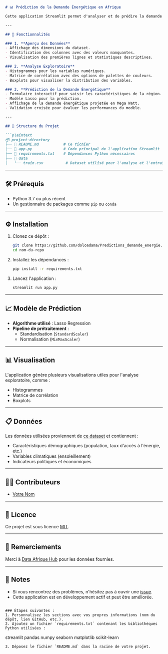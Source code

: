 ```markdown
# 📊 Prédiction de la Demande Énergétique en Afrique

Cette application Streamlit permet d'analyser et de prédire la demande énergétique projetée dans différentes régions d'Afrique à partir de données démographiques, économiques et climatiques.

---

## 🚀 Fonctionnalités

### 1. **Aperçu des Données**
- Affichage des dimensions du dataset.
- Identification des colonnes avec des valeurs manquantes.
- Visualisation des premières lignes et statistiques descriptives.

### 2. **Analyse Exploratoire**
- Histogrammes pour les variables numériques.
- Matrice de corrélation avec des options de palettes de couleurs.
- Boxplots pour visualiser la distribution des variables.

### 3. **Prédiction de la Demande Énergétique**
- Formulaire interactif pour saisir les caractéristiques de la région.
- Modèle Lasso pour la prédiction.
- Affichage de la demande énergétique projetée en Mega Watt.
- Validation croisée pour évaluer les performances du modèle.

---

## 📂 Structure du Projet

```plaintext
📦 project-directory
├── 📜 README.md           # Ce fichier
├── 📜 app.py              # Code principal de l'application Streamlit
├── 📜 requirements.txt    # Dépendances Python nécessaires
├── 📂 data
│   └── train.csv          # Dataset utilisé pour l'analyse et l'entraînement
```

---

## 🛠️ Prérequis

- Python 3.7 ou plus récent
- Un gestionnaire de packages comme `pip` ou `conda`

---

## ⚙️ Installation

1. Clonez ce dépôt :
   ```bash
   git clone https://github.com/doloadama/Predictions_demande_energie.git
   cd nom-du-repo
   ```

2. Installez les dépendances :
   ```bash
   pip install -r requirements.txt
   ```

3. Lancez l'application :
   ```bash
   streamlit run app.py
   ```

---

## 📈 Modèle de Prédiction

- **Algorithme utilisé** : Lasso Regression
- **Pipeline de prétraitement** :
  - Standardisation (`StandardScaler`)
  - Normalisation (`MinMaxScaler`)

---

## 📊 Visualisation

L'application génère plusieurs visualisations utiles pour l'analyse exploratoire, comme :
- Histogrammes
- Matrice de corrélation
- Boxplots

---

## 📋 Données

Les données utilisées proviennent de [ce dataset](https://github.com/dataafriquehub/energy_data) et contiennent :
- Caractéristiques démographiques (population, taux d'accès à l'énergie, etc.)
- Variables climatiques (ensoleillement)
- Indicateurs politiques et économiques

---

## 🧑‍💻 Contributeurs

- [Votre Nom](https://github.com/votre-utilisateur)

---

## 📜 Licence

Ce projet est sous licence [MIT](LICENSE).

---

## 🌟 Remerciements

Merci à [Data Afrique Hub](https://github.com/dataafriquehub) pour les données fournies.

---

## 📝 Notes

- Si vous rencontrez des problèmes, n'hésitez pas à ouvrir une [issue](https://github.com/votre-utilisateur/nom-du-repo/issues).
- Cette application est en développement actif et peut être améliorée.
```

### Étapes suivantes :
1. Personnalisez les sections avec vos propres informations (nom du dépôt, lien GitHub, etc.).
2. Ajoutez un fichier `requirements.txt` contenant les bibliothèques Python utilisées :
   ```
   streamlit
   pandas
   numpy
   seaborn
   matplotlib
   scikit-learn
   ```
3. Déposez le fichier `README.md` dans la racine de votre projet.